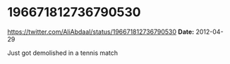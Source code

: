 # 196671812736790530
https://twitter.com/AliAbdaal/status/196671812736790530
**Date:** 2012-04-29

Just got demolished in a tennis match
